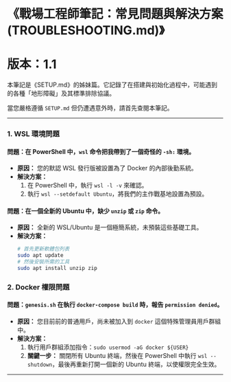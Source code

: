 # 《戰場工程師筆記：常見問題與解決方案 (TROUBLESHOOTING.md)》
# 版本：1.1

本筆記是《SETUP.md》的姊妹篇。它記錄了在搭建與初始化過程中，可能遇到的各種「地形障礙」及其標準排除協議。

當您嚴格遵循 `SETUP.md` 但仍遭遇意外時，請首先查閱本筆記。

---

### **1. WSL 環境問題**

#### **問題：在 PowerShell 中，`wsl` 命令把我帶到了一個奇怪的 `-sh:` 環境。**
*   **原因：** 您的默認 WSL 發行版被設置為了 Docker 的內部後勤系統。
*   **解決方案：**
    1.  在 PowerShell 中，執行 `wsl -l -v` 來確認。
    2.  執行 `wsl --setdefault Ubuntu`，將我們的主作戰基地設置為預設。

#### **問題：在一個全新的 Ubuntu 中，缺少 `unzip` 或 `zip` 命令。**
*   **原因：** 全新的 WSL/Ubuntu 是一個極簡系統，未預裝這些基礎工具。
*   **解決方案：**
    ```bash
    # 首先更新軟體包列表
    sudo apt update
    # 然後安裝所需的工具
    sudo apt install unzip zip
    ```

### **2. Docker 權限問題**

#### **問題：`genesis.sh` 在執行 `docker-compose build` 時，報告 `permission denied`。**
*   **原因：** 您目前前的普通用戶，尚未被加入到 `docker` 這個特殊管理員用戶群組中。
*   **解決方案：**
    1.  執行用戶群組添加指令：`sudo usermod -aG docker ${USER}`
    2.  **關鍵一步：** 關閉所有 Ubuntu 終端，然後在 PowerShell 中執行 `wsl --shutdown`，最後再重新打開一個新的 Ubuntu 終端，以使權限完全生效。


---